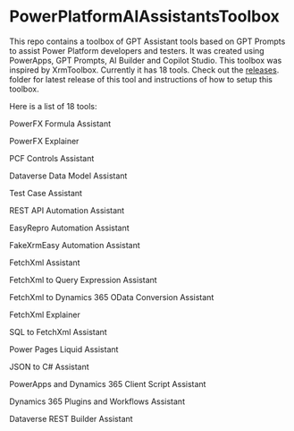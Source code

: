 # PowerPlatformAIAssistantsToolbox
This repo contains a toolbox of  GPT Assistant tools based on GPT Prompts to assist Power Platform developers and testers.
It was created using PowerApps, GPT Prompts, AI Builder and Copilot Studio. This toolbox was inspired by XrmToolbox.
Currently it has 18 tools.
Check out the [releases](https://github.com/srirambalajigit/PowerPlatformAIAssistantsToolbox/releases). folder for latest release of this tool and instructions of how to setup this toolbox.

Here is a list of 18 tools:

PowerFX Formula Assistant

PowerFX Explainer

PCF Controls Assistant

Dataverse Data Model Assistant

Test Case Assistant

REST API Automation Assistant

EasyRepro Automation Assistant

FakeXrmEasy  Automation Assistant

FetchXml Assistant

FetchXml to Query Expression Assistant

FetchXml to Dynamics 365 OData Conversion Assistant

FetchXml Explainer

SQL to FetchXml Assistant

Power Pages Liquid Assistant

JSON to C# Assistant

PowerApps and Dynamics 365 Client Script Assistant

Dynamics 365 Plugins and Workflows Assistant

Dataverse REST Builder Assistant

